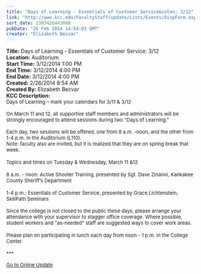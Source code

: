 ```yaml
---
title: "Days of Learning - Essentials of Customer Service&colon; 3/12"
link: "http://www.kcc.edu/FacultyStaff/update/Lists/Events/DispForm.aspx?ID=495"
sort_date: 1393426443000
pubDate: "26 Feb 2014 14:54:03 GMT"
creator: "Elizabeth Becvar"
---
```


<div><b>Title:</b> Days of Learning - Essentials of Customer Service: 3/12</div>
<div><b>Location:</b> Auditorium</div>
<div><b>Start Time:</b> 3/12/2014 1:00 PM</div>
<div><b>End Time:</b> 3/12/2014 4:00 PM</div>
<div><b>End Date:</b> 3/12/2014 4:00 PM</div>
<div><b>Created:</b> 2/26/2014 8:54 AM</div>
<div><b>Created By:</b> Elizabeth Becvar</div>
<div><b>KCC Description:</b> <div class="ExternalClass4A29DD312F784CE0B3D00DC2187E19C6">
<div><font size="2">Days of Learning – mark your calendars for 3/11 &amp; 3/12</font></div>
<div><font size="2">  </font></div>
<div><font size="2">On March 11 and 12, all supportive staff members and administrators will be strongly encouraged to attend sessions during two &quot;Days of Learning.&quot; <br /> <br />Each day, two sessions will be offered, one from 8 a.m. -noon, and the other from 1-4 p.m. in the Auditorium (L110). <br /></font></div>
<div><font size="2">Note: faculty also are invited, but it is realized that they are on spring break that week.</font></div>
<div><font size="2"></font> </div>
<div><font size="2">Topics and times on Tuesday &amp; Wednesday, March 11 &amp;12</font></div>
<div> </div>
<div><font size="2">8 a.m. - noon: Active Shooter Training, presented by Sgt. Dave Zinanni, Kankakee County Sheriff’s Department</font></div>
<div><font size="2"></font> </div>
<div><font size="2">1-4 p.m.: Essentials of Customer Service, presented by Grace Lichtenstein, SkillPath Seminars<br /> <br />Since the college is not closed to the public these days, please arrange your attendance with your supervisor to stagger office coverage. Where possible, student workers and &quot;as-needed&quot; staff are suggested ways to cover work areas.</font></div>
<div><font size="2"></font> </div>
<div><font size="2">Please plan on participating in lunch each day from noon - 1 p.m. in the College Center.</font></div>
<div><font size="2"></font> </div>
<div><font size="2">***</font></div>
<p><font size="2"><a href="/FacultyStaff/update/Pages/dailyupdate.aspx">Go to Online Update</a></font></p>
<p><font size="2"></font> </p>
<p><font size="2"> </p>
<div><br /> </font></div></div></div>

